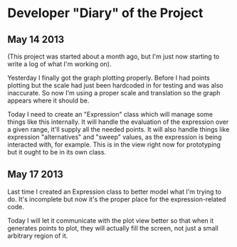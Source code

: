 Developer "Diary" of the Project
================================

May 14 2013
-----------

(This project was started about a month ago, but I'm just now starting to write a log of what I'm working on).

Yesterday I finally got the graph plotting properly. Before I had points plotting but the scale had just been hardcoded in for testing and was also inaccurate. So now I'm using a proper scale and translation so the graph appears where it should be.

Today I need to create an "Expression" class which will manage some things like this internally. It will handle the evaluation of the expression over a given range, it'll supply all the needed points. It will also handle things like expression "alternatives" and "sweep" values, as the expression is being interacted with, for example. This is in the view right now for prototyping but it ought to be in its own class.


May 17 2013
-----------

Last time I created an Expression class to better model what I'm trying to do. It's incomplete but now it's the proper place for the expression-related code.

Today I will let it communicate with the plot view better so that when it generates points to plot, they will actually fill the screen, not just a small arbitrary region of it.